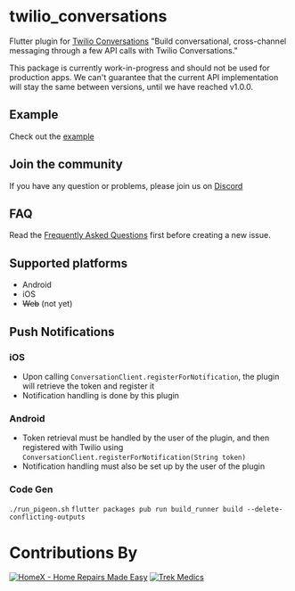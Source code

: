 # twilio_conversations

Flutter plugin for [Twilio Conversations](https://www.twilio.com/docs/conversations) "Build conversational, cross-channel messaging through a few API calls with Twilio Conversations."

This package is currently work-in-progress and should not be used for production apps. We can't guarantee that the current API implementation will stay the same between versions, until we have reached v1.0.0.

## Example
Check out the [example](https://gitlab.com/twilio-flutter/conversations/tree/master/example)

## Join the community
If you have any question or problems, please join us on [Discord](https://discord.gg/MWnu4nW)

## FAQ
Read the [Frequently Asked Questions](https://gitlab.com/twilio-flutter/conversations/blob/master/FAQ.md) first before creating a new issue.

## Supported platforms
- Android
- iOS
- ~~Web~~ (not yet)

## Push Notifications

### iOS
- Upon calling `ConversationClient.registerForNotification`, the plugin will retrieve the token and register it
- Notification handling is done by this plugin

### Android
- Token retrieval must be handled by the user of the plugin, and then registered with Twilio using `ConversationClient.registerForNotification(String token)`
- Notification handling must also be set up by the user of the plugin

### Code Gen
`./run_pigeon.sh`
`flutter packages pub run build_runner build --delete-conflicting-outputs`

# Contributions By

[![HomeX - Home Repairs Made Easy](https://homex.com/static/brand/homex-logo-green.svg)](https://homex.com)
[![Trek Medics](https://media.trekmedics.org/wp-content/uploads/2021/04/trek-medics-520_logo.png?strip=all&lossy=1&ssl=1&fit=100,100)](https://www.trekmedics.org/)